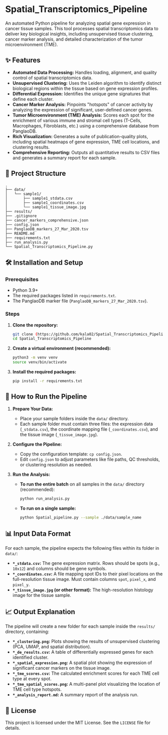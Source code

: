 # Spatial_Transcriptomics_Pipeline

An automated Python pipeline for analyzing spatial gene expression in cancer tissue samples. This tool processes spatial transcriptomics data to deliver key biological insights, including unsupervised tissue clustering, cancer marker analysis, and detailed characterization of the tumor microenvironment (TME).


## ✨ Features

* **Automated Data Processing:** Handles loading, alignment, and quality control of spatial transcriptomics data.
* **Unsupervised Clustering:** Uses the Leiden algorithm to identify distinct biological regions within the tissue based on gene expression profiles.
* **Differential Expression:** Identifies the unique gene signatures that define each cluster.
* **Cancer Marker Analysis:** Pinpoints "hotspots" of cancer activity by analyzing the expression of significant, user-defined cancer genes.
* **Tumor Microenvironment (TME) Analysis:** Scores each spot for the enrichment of various immune and stromal cell types (T-Cells, Macrophages, Fibroblasts, etc.) using a comprehensive database from PanglaoDB.
* **Rich Visualization:** Generates a suite of publication-quality plots, including spatial heatmaps of gene expression, TME cell locations, and clustering results.
* **Comprehensive Reporting:** Outputs all quantitative results to CSV files and generates a summary report for each sample.


## 📂 Project Structure

```
.
├── data/
│   └── sample1/
│       ├── sample1_stdata.csv
│       ├── sample1_coordinates.csv
│       └── sample1_tissue_image.jpg
├── results/
├── .gitignore
├── cancer_markers_comprehensive.json
├── config.json
├── PanglaoDB_markers_27_Mar_2020.tsv
├── README.md
├── requirements.txt
├── run_analysis.py
└── Spatial_Transcriptomics_Pipeline.py
```


## 🛠️ Installation and Setup

### Prerequisites
* Python 3.9+
* The required packages listed in `requirements.txt`.
* The PanglaoDB marker file (`PanglaoDB_markers_27_Mar_2020.tsv`).

  

### Steps
1.  **Clone the repository:**
    ```bash
    git clone (https://github.com/kala02/Spatial_Transcriptomics_Pipeline.git)
    cd Spatial_Transcriptomics_Pipeline
    ```

2.  **Create a virtual environment (recommended):**
    ```bash
    python3 -m venv venv
    source venv/bin/activate
    ```

3.  **Install the required packages:**
    ```bash
    pip install -r requirements.txt
    ```

    

## 🚀 How to Run the Pipeline

1.  **Prepare Your Data:**
    * Place your sample folders inside the `data/` directory.
    * Each sample folder must contain three files: the expression data (`_stdata.csv`), the coordinate mapping file (`_coordinates.csv`), and the tissue image (`_tissue_image.jpg`).

2.  **Configure the Pipeline:**
    * Copy the configuration template: `cp config.json`.
    * Edit `config.json` to adjust parameters like file paths, QC thresholds, or clustering resolution as needed.

3.  **Run the Analysis:**
    * **To run the entire batch** on all samples in the `data/` directory (recommended):
        ```bash
        python run_analysis.py
        ```
    * **To run on a single sample:**
        ```bash
        python Spatial_pipeline.py --sample ./data/sample_name
        ```


## 📊 Input Data Format

For each sample, the pipeline expects the following files within its folder in `data/`:

* **`*_stdata.csv`:** The gene expression matrix. Rows should be spots (e.g., `10x12`) and columns should be gene symbols.
* **`*_coordinates.csv`:** A file mapping spot IDs to their pixel locations on the full-resolution tissue image. Must contain columns `spot`, `pixel_x`, and `pixel_y`.
* **`*_tissue_image.jpg` (or other format):** The high-resolution histology image for the tissue sample.

## 📈 Output Explanation

The pipeline will create a new folder for each sample inside the `results/` directory, containing:

* **`*_clustering.png`:** Plots showing the results of unsupervised clustering (PCA, UMAP, and spatial distribution).
* **`*_de_results.csv`:** A table of differentially expressed genes for each identified cluster.
* **`*_spatial_expression.png`:** A spatial plot showing the expression of significant cancer markers on the tissue image.
* **`*_tme_scores.csv`:** The calculated enrichment scores for each TME cell type at every spot.
* **`*_tme_spatial_scores.png`:** A multi-panel plot visualizing the location of TME cell type hotspots.
* **`*_analysis_report.md`:** A summary report of the analysis run.

## 📄 License

This project is licensed under the MIT License. See the `LICENSE` file for details.

